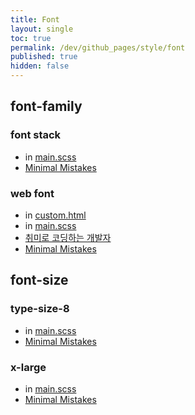 ```yaml
---
title: Font
layout: single
toc: true
permalink: /dev/github_pages/style/font
published: true
hidden: false
---
```


<head>
  <base target="_blank">
</head>



## font-family

### font stack

- in [main.scss](/dev/github_pages/style/customization#mainscss)
- [Minimal Mistakes](https://mmistakes.github.io/minimal-mistakes/docs/stylesheets/#font-stacks)

### web font

- in [custom.html](/dev/github_pages/style/customization#customhtml)
- in [main.scss](/dev/github_pages/style/customization#mainscss)
- [취미로 코딩하는 개발자](https://devinlife.com/howto%20github%20pages/set-font/)
- [Minimal Mistakes](https://mmistakes.github.io/minimal-mistakes/docs/stylesheets/#typography-from-older-versions)



## font-size

### type-size-8


- in [main.scss](/dev/github_pages/style/customization#mainscss)
- [Minimal Mistakes](https://mmistakes.github.io/minimal-mistakes/docs/stylesheets/#type-scale)

### x-large

- in [main.scss](/dev/github_pages/style/customization#mainscss)
- [Minimal Mistakes](https://github.com/mmistakes/minimal-mistakes/discussions/1219)
